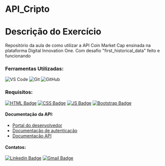 # API_Cripto
# Descrição do Exercício

Repositório da aula de como utilizar a API Coin Market Cap ensinada na plataforma Digital Innovation One.
Com desafio  "first_historical_data" feito e funcionando



### Ferramentas Utilizadas:

![VS Code](http://img.shields.io/badge/-VS%20Code-007ACC?style=flat&logo=visual-studio-code&logoColor=ffffff)
![Git](https://img.shields.io/badge/-Git-%23F05032?style=flat&logo=git&logoColor=ffffff)
![GitHub](https://img.shields.io/badge/-GitHub-181717?style=flat&logo=github&logoColor=ffffff)

### Requisitos:

[![HTML Badge](https://img.shields.io/badge/-HTML5-%23E44D27?style=flat-square&logo=html5&logoColor=ffffff&link=https://www.w3schools.com/html/)](https://www.w3schools.com/html/) 
[![CSS Badge](https://img.shields.io/badge/-CSS3-%231572B6?style=flat-square&logo=css3&logoColor=ffffff&link=https://developer.mozilla.org/pt-BR/docs/Web/CSS)](https://developer.mozilla.org/pt-BR/docs/Web/CSS)
[![JS Badge](https://img.shields.io/badge/-JavaScript-%23F7DF1E?style=flat-square&logo=javascript&logoColor=black&link=https://www.w3schools.com/js/default.asp)](https://www.w3schools.com/js/default.asp)
[![Bootstrap Badge](https://img.shields.io/badge/-Boostrap_4-%23553C7B?style=flat-square&logo=bootstrap&logoColor=ffffff&link=https://www.w3schools.com/bootstrap4/)](https://www.w3schools.com/bootstrap4/)

#### Documentação da API:

* [Portal do desenvolvedor](https://pro.coinmarketcap.com/account)
* [Documentação de autenticação](https://coinmarketcap.com/api/documentation/v1/#section/Authentication)
* [Documentação API](https://coinmarketcap.com/api/documentation/v1/#)

#### Contatos:

[![Linkedin Badge](https://img.shields.io/badge/-LinkedIn-blue?style=flat-square&logo=Linkedin&logoColor=white&link=https://www.linkedin.com/in/augusto-rickes-a51091234/)](https://www.linkedin.com/in/augusto-rickes-a51091234/) 
[![Gmail Badge](https://img.shields.io/badge/-Gmail-c14438?style=flat-square&logo=Gmail&logoColor=white&link=mailto:ag.augusto.rickes@gmail.com)](mailto:ag.augusto.rickes@gmail.com)
